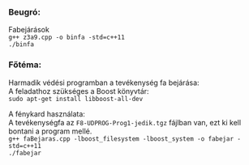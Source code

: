 ### Beugró:
<p>Fabejárások<br>
<code>g++ z3a9.cpp -o binfa -std=c++11</code><br>
<code>./binfa</code></p>

### Főtéma:
<p>Harmadik védési programban a tevékenység fa bejárása:<br>
  A feladathoz szükséges a Boost könyvtár:<br>
  <code>sudo apt-get install libboost-all-dev</code>
</p>
  
<p>A fénykard használata:<br>
  A tevékenységfa az <code>F8-UDPROG-Prog1-jedik.tgz</code> fájlban van, ezt ki kell bontani a program mellé.<br>
  <code>g++ faBejaras.cpp -lboost_filesystem -lboost_system -o fabejar -std=c++11</code><br>
  <code>./fabejar</code>
</p>


